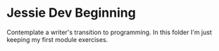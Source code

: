 # Jessie Dev Beginning

Contemplate a writer's transition to programming. In this folder I'm just keeping my first module exercises.
